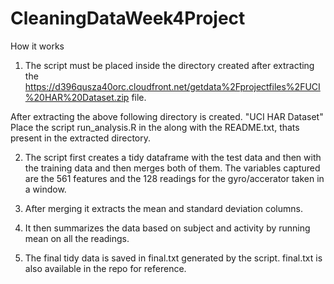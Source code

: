 # CleaningDataWeek4Project

How it works
1. The script must be placed inside the directory created after extracting the https://d396qusza40orc.cloudfront.net/getdata%2Fprojectfiles%2FUCI%20HAR%20Dataset.zip file.

After extracting the above following directory is created. 
"UCI HAR Dataset"
Place the script run_analysis.R in the along with the README.txt, thats present in the extracted directory.

2. The script first creates a tidy dataframe with the test data and then with the training data and then merges both of them.
   The variables captured are the 561 features and the 128 readings for the gyro/accerator taken in a window. 

3. After merging it extracts the mean and standard deviation columns. 

4. It then summarizes the data based on subject and activity by running mean on all the readings.

5. The final tidy data is saved in final.txt generated by the script. final.txt is also available in the repo for reference.
